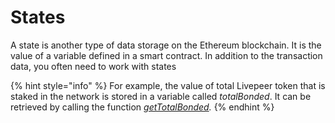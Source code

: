 # States

A state is another type of data storage on the Ethereum blockchain. It is the value of a variable defined in a smart contract. In addition to the transaction data, you often need to work with states 

{% hint style="info" %}
For example,  the value of total Livepeer token that is staked in the network is stored in a variable called _totalBonded_. It can be retrieved by calling the function [_getTotalBonded_](https://github.com/livepeer/protocol/blob/master/contracts/bonding/BondingManager.sol#L928)_._ 
{% endhint %}



